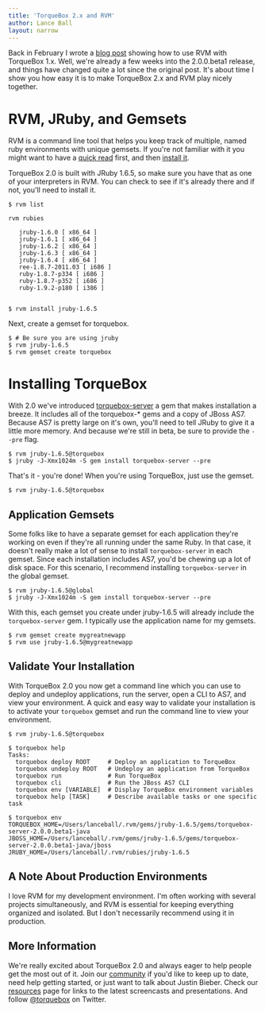 ```yaml
---
title: 'TorqueBox 2.x and RVM'
author: Lance Ball
layout: narrow
---
```


[rvm]: http://rvm.beginrescueend.com/
[rvm-install]: http://rvm.beginrescueend.com/rvm/install/
[blog post]: /news/2011/02/25/using-rvm-with-torquebox/
[torquebox-server]: https://rubygems.org/gems/torquebox-server
[community]: /community
[resources]: /resources
[@torquebox]: http://twitter.com/torquebox

Back in February I wrote a [blog post] showing how to use RVM with TorqueBox
1.x. Well, we're already a few weeks into the 2.0.0.beta1 release, and things
have changed quite a lot since the original post.  It's about time I show
you how easy it is to make TorqueBox 2.x and RVM play nicely together. 

# RVM, JRuby, and Gemsets
RVM is a command line tool that helps you keep track of multiple, named ruby
environments with unique gemsets. If you're not familiar with it you might want
to have a [quick read][rvm] first, and then [install it][rvm-install].

TorqueBox 2.0 is built with JRuby 1.6.5, so make sure you have that as one of
your interpreters in RVM. You can check to see if it's already there and if
not, you'll need to install it.

    $ rvm list 

    rvm rubies

       jruby-1.6.0 [ x86_64 ]
       jruby-1.6.1 [ x86_64 ]
       jruby-1.6.2 [ x86_64 ]
       jruby-1.6.3 [ x86_64 ]
       jruby-1.6.4 [ x86_64 ]
       ree-1.8.7-2011.03 [ i686 ]
       ruby-1.8.7-p334 [ i686 ]
       ruby-1.8.7-p352 [ i686 ]
       ruby-1.9.2-p180 [ i386 ]

    
    $ rvm install jruby-1.6.5

Next, create a gemset for torquebox.

    $ # Be sure you are using jruby
    $ rvm jruby-1.6.5
    $ rvm gemset create torquebox


# Installing TorqueBox
With 2.0 we've introduced [torquebox-server] a gem that makes installation a
breeze. It includes all of the torquebox-* gems and a copy of JBoss AS7.
Because AS7 is pretty large on it's own, you'll need to tell JRuby to give it a
little more memory. And because we're still in beta, be sure to provide the
`--pre` flag.

    $ rvm jruby-1.6.5@torquebox
    $ jruby -J-Xmx1024m -S gem install torquebox-server --pre

That's it - you're done! When you're using TorqueBox, just use the gemset.

    $ rvm jruby-1.6.5@torquebox

## Application Gemsets
Some folks like to have a separate gemset for each application they're working
on even if they're all running under the same Ruby. In that case, it doesn't
really make a lot of sense to install `torquebox-server` in each gemset. Since
each installation includes AS7, you'd be chewing up a lot of disk space. For
this scenario, I recommend installing `torquebox-server` in the global gemset.

    $ rvm jruby-1.6.5@global
    $ jruby -J-Xmx1024m -S gem install torquebox-server --pre

With this, each gemset you create under jruby-1.6.5 will already include the
`torquebox-server` gem.  I typically use the application name for my gemsets.

    $ rvm gemset create mygreatnewapp
    $ rvm use jruby-1.6.5@mygreatnewapp

## Validate Your Installation
With TorqueBox 2.0 you now get a command line which you can use to deploy and
undeploy applications, run the server, open a CLI to AS7, and view your
environment. A quick and easy way to validate your installation is to activate
your `torquebox` gemset and run the command line to view your environment.

    $ rvm jruby-1.6.5@torquebox

    $ torquebox help
    Tasks:
      torquebox deploy ROOT     # Deploy an application to TorqueBox
      torquebox undeploy ROOT   # Undeploy an application from TorqueBox
      torquebox run             # Run TorqueBox
      torquebox cli             # Run the JBoss AS7 CLI
      torquebox env [VARIABLE]  # Display TorqueBox environment variables
      torquebox help [TASK]     # Describe available tasks or one specific task

    $ torquebox env
    TORQUEBOX_HOME=/Users/lanceball/.rvm/gems/jruby-1.6.5/gems/torquebox-server-2.0.0.beta1-java
    JBOSS_HOME=/Users/lanceball/.rvm/gems/jruby-1.6.5/gems/torquebox-server-2.0.0.beta1-java/jboss
    JRUBY_HOME=/Users/lanceball/.rvm/rubies/jruby-1.6.5


## A Note About Production Environments
I love RVM for my development environment. I'm often working with several
projects simultaneously, and RVM is essential for keeping everything organized
and isolated.  But I don't necessarily recommend using it in production.

## More Information
We're really excited about TorqueBox 2.0 and always eager to help people get
the most out of it. Join our [community] if you'd like to keep
up to date, need help getting started, or just want to talk about Justin
Bieber.  Check our [resources] page for links to the latest screencasts and 
presentations.  And follow [@torquebox] on Twitter.
